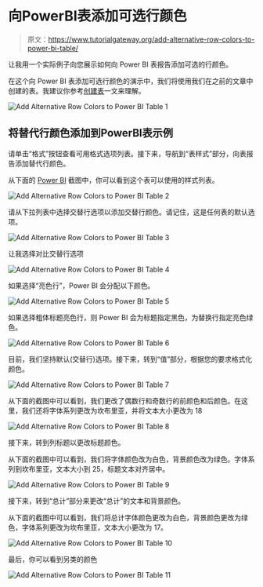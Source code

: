 # 向PowerBI表添加可选行颜色

> 原文：<https://www.tutorialgateway.org/add-alternative-row-colors-to-power-bi-table/>

让我用一个实际例子向您展示如何向 Power BI 表报告添加可选的行颜色。

在这个向 Power BI 表添加可选行颜色的演示中，我们将使用我们在之前的文章中创建的表。我建议你参考[创建表](https://www.tutorialgateway.org/create-a-table-in-power-bi/)一文来理解。

![Add Alternative Row Colors to Power BI Table 1](img/5eed62d27883df475a473fd03389d1d2.png)

## 将替代行颜色添加到PowerBI表示例

请单击“格式”按钮查看可用格式选项列表。接下来，导航到“表样式”部分，向表报告添加替代行颜色。

从下面的 [Power BI](https://www.tutorialgateway.org/power-bi-tutorial/) 截图中，你可以看到这个表可以使用的样式列表。

![Add Alternative Row Colors to Power BI Table 2](img/ea63c2d79dfdacd3b6420039c443191e.png)

请从下拉列表中选择交替行选项以添加交替行颜色。请记住，这是任何表的默认选项。

![Add Alternative Row Colors to Power BI Table 3](img/abfe4d6701232ddf289108aafb4bfe87.png)

让我选择对比交替行选项

![Add Alternative Row Colors to Power BI Table 4](img/842f7bf0e493e269167557a7daeec7b1.png)

如果选择“亮色行”，Power BI 会分配以下颜色。

![Add Alternative Row Colors to Power BI Table 5](img/05c54822e20d478a198f5f51b391156c.png)

如果选择粗体标题亮色行，则 Power BI 会为标题指定黑色，为替换行指定亮色绿色。

![Add Alternative Row Colors to Power BI Table 6](img/6a8993e35ee74863511f8adbc15e8f02.png)

目前，我们坚持默认(交替行)选项。接下来，转到“值”部分，根据您的要求格式化颜色。

![Add Alternative Row Colors to Power BI Table 7](img/96d592a70b971ca3809e666ba400df0d.png)

从下面的截图中可以看到，我们更改了偶数行和奇数行的前颜色和后颜色。在这里，我们还将字体系列更改为坎布里亚，并将文本大小更改为 18

![Add Alternative Row Colors to Power BI Table 8](img/6c33ade9b8236bd9c838c113778fa2b2.png)

接下来，转到列标题以更改标题颜色。

从下面的截图中可以看到，我们将字体颜色改为白色，背景颜色改为绿色。字体系列到坎布里亚，文本大小到 25，标题文本对齐居中。

![Add Alternative Row Colors to Power BI Table 9](img/d11879e61932ccacb5b181a285e75077.png)

接下来，转到“总计”部分来更改“总计”的文本和背景颜色。

从下面的截图中可以看到，我们将总计字体颜色更改为白色，背景颜色更改为绿色，字体系列更改为坎布里亚，文本大小更改为 17。

![Add Alternative Row Colors to Power BI Table 10](img/f4dbffec7064bf92af1df6ea5f582048.png)

最后，你可以看到另类的颜色

![Add Alternative Row Colors to Power BI Table 11](img/1b90c2d55c1a26a61edffa0a89635f21.png)